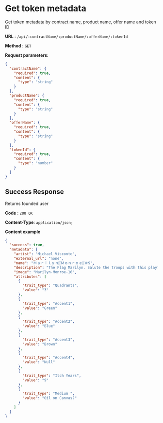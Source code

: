 # Get token metadata

Get token metadata by contract name, product name, offer name and token ID

**URL** : `/api/:contractName/:productName/:offerName/:tokenId`

**Method** : `GET`

**Request parameters:**

```json
{
  "contractName": {
    "required": true,
    "content": {
      "type": "string"
    }
  },
  "productName": {
    "required": true,
    "content": {
      "type": "string"
    }
  },
  "offerName": {
    "required": true,
    "content": {
      "type": "string"
    }
  },
  "tokenId": {
    "required": true,
    "content": {
      "type": "number"
    }
  }
}
```

## Success Response

Returns founded user

**Code** : `200 OK`

**Content-Type**: `application/json;`

**Content example**

```json
{
  "success": true,
  "metadata": {
    "artist": "Michael Visconte",
    "external_url": "none",
    "name": "Ｍａｒｉｌｙｎ░Ｍｏｎｒｏｅ░＃9",
    "description": "The Flag Marilyn. Salute the troops with this playful take on the classic flag layout. ",
    "image": "Marilyn-Monroe-10",
    "attributes": [
      {
        "trait_type": "Quadrants",
        "value": "3"
      },
      {
        "trait_type": "Accent1",
        "value": "Green"
      },
      {
        "trait_type": "Accent2",
        "value": "Blue"
      },
      {
        "trait_type": "Accent3",
        "value": "Brown"
      },
      {
        "trait_type": "Accent4",
        "value": "Null"
      },
      {
        "trait_type": "Itch Years",
        "value": "9"
      },
      {
        "trait_type": "Medium ",
        "value": "Oil on Canvas?"
      }
    ]
  }
}
```

